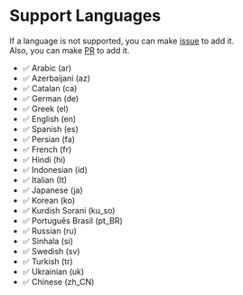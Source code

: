 <a name="support-languages"></a>
# Support Languages

If a language is not supported, you can make <a href="https://github.com/milwad-dev/laravel-validate/issues/new/choose">issue</a> to add it. <br>
Also, you can make <a href="https://github.com/milwad-dev/laravel-validate/pulls">PR</a> to add it.

- ✅ Arabic (ar)
- ✅ Azerbaijani (az)
- ✅ Catalan (ca)
- ✅ German (de)
- ✅ Greek (el)
- ✅ English (en)
- ✅ Spanish (es)
- ✅ Persian (fa)
- ✅ French (fr)
- ✅ Hindi (hi)
- ✅ Indonesian (id)
- ✅ Italian (It)
- ✅ Japanese (ja)
- ✅ Korean (ko)
- ✅ Kurdish Sorani (ku_so)
- ✅ Português Brasil (pt_BR)
- ✅ Russian (ru)
- ✅ Sinhala (si)
- ✅ Swedish (sv)
- ✅ Turkish (tr)
- ✅ Ukrainian (uk)
- ✅ Chinese (zh_CN)
